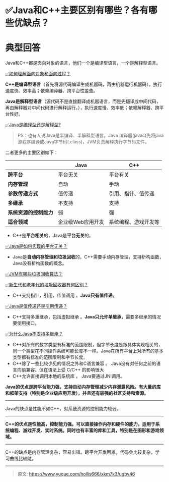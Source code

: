 # ✅Java和C++主要区别有哪些？各有哪些优缺点？

# 典型回答


Java和C++都是面向对象的语言，他们一个是编译型语言，一个是解释型语言。



[✅如何理解面向对象和面向过程？](https://www.yuque.com/hollis666/xkm7k3/sy3eyr)



**C++是编译型语言**（首先将源代码编译生成机器码，再由机器运行机器码），执行速度快、效率高；依赖编译器、跨平台性差些。



**Java是解释型语言**（源代码不是直接翻译成机器语言，而是先翻译成中间代码，再由解释器对中间代码进行解释运行。），执行速度慢、效率低；依赖解释器、跨平台性好。



[✅Java是编译型还是解释型?](https://www.yuque.com/hollis666/xkm7k3/ylde5u)



> PS：也有人说Java是半编译、半解释型语言。Java 编译器(javac)先将java源程序编译成Java字节码(.class)，JVM负责解释执行字节码文件。
>



二者更多的主要区别如下：



| | **Java** | **C++** |
| --- | --- | --- |
| **跨平台** | 平台无关 | 平台有关 |
| **内存管理** | 自动 | 手动 |
| **参数传递方式** | 值传递 | 引用、指针、值传递 |
| **多继承** | 不支持 | 支持 |
| **系统资源的控制能力** | 弱 | 强 |
| **适合领域** | 企业级Web应用开发 | 系统编程、游戏开发等 |




+ C++是**平台相关**的，Java是**平台无关**的。

[✅Java是如何实现的平台无关？](https://www.yuque.com/hollis666/xkm7k3/wgcs7a)

+ Java是**自动内存管理和垃圾回收**的，C++需要手动内存管理，支持析构函数，Java没有析构函数的概念。

[✅JVM有哪些垃圾回收算法？](https://www.yuque.com/hollis666/xkm7k3/sinedm)



[✅新生代和老年代的垃圾回收器有何区别？](https://www.yuque.com/hollis666/xkm7k3/nqra2l)



+ C++支持指针，引用，传值调用 。**Java只有值传递。**

[✅Java是值传递还是引用传递？](https://www.yuque.com/hollis666/xkm7k3/lbdoqe)



+ C++支持多重继承，包括虚拟继承 。**Java只允许单继承**，需要多继承的情况要使用接口。

[✅为什么Java不支持多继承？](https://www.yuque.com/hollis666/xkm7k3/uegateiyswx40n33)



+ C++对所有的数字类型有标准的范围限制，但字节长度是跟具体实现相关的，同一个类型在不同操作系统可能长度不一样。Java在所有平台上对所有的基本类型都有标准的范围限制和字节长度。
+ C++除了一些比较少见的情况之外和C语言兼容 。 Java没有对任何之前的语言向前兼容。但在语法上受 C/C++ 的影响很大
+ C++允许直接调用本地的系统库 。 Java要通过JNI调用。



**Java的优点是跨平台能力强，支持自动内存管理减少内存泄露风险。有大量的库和框架支持（特别是企业级应用开发），并且还有较强的社区支持和资源。**

****

Java的缺点是性能不如C++，对系统资源的控制能力较弱。

****

**C++的优点是性能高，控制能力强。可以直接操作内存和硬件的能力。适用于系统编程、游戏开发、实时系统。同时也有丰富的库和工具，特别是在图形和游戏领域。**

****

C++的缺点是内存管理复杂，容易出错。跨平台开发困难。代码会比较复杂，学习曲线比较陡。

****



> 原文: <https://www.yuque.com/hollis666/xkm7k3/ugbv46>